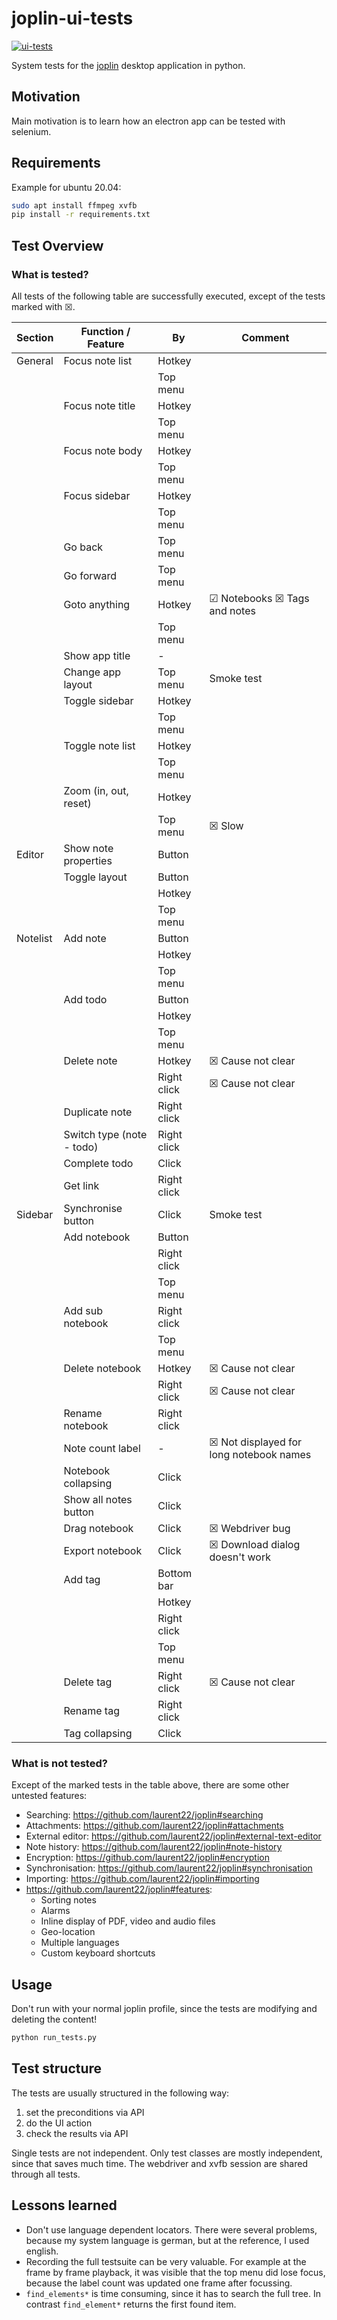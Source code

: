 # joplin-ui-tests

[![ui-tests](https://github.com/marph91/joplin-ui-tests/actions/workflows/ui-tests.yml/badge.svg)](https://github.com/marph91/joplin-ui-tests/actions/workflows/ui-tests.yml)

System tests for the [joplin](https://joplinapp.org/) desktop application in python.

## Motivation

Main motivation is to learn how an electron app can be tested with selenium.

## Requirements

Example for ubuntu 20.04:

```bash
sudo apt install ffmpeg xvfb
pip install -r requirements.txt
```

## Test Overview

### What is tested?

All tests of the following table are successfully executed, except of the tests marked with &#9746;.

| Section  | Function / Feature        | By          | Comment                                       |
|----------|---------------------------|-------------|-----------------------------------------------|
| General  | Focus note list           | Hotkey      |                                               |
|          |                           | Top menu    |                                               |
|          | Focus note title          | Hotkey      |                                               |
|          |                           | Top menu    |                                               |
|          | Focus note body           | Hotkey      |                                               |
|          |                           | Top menu    |                                               |
|          | Focus sidebar             | Hotkey      |                                               |
|          |                           | Top menu    |                                               |
|          | Go back                   | Top menu    |                                               |
|          | Go forward                | Top menu    |                                               |
|          | Goto anything             | Hotkey      | &#9745; Notebooks &#9746; Tags and notes      |
|          |                           | Top menu    |                                               |
|          | Show app title            | -           |                                               |
|          | Change app layout         | Top menu    | Smoke test                                    |
|          | Toggle sidebar            | Hotkey      |                                               |
|          |                           | Top menu    |                                               |
|          | Toggle note list          | Hotkey      |                                               |
|          |                           | Top menu    |                                               |
|          | Zoom (in, out, reset)     | Hotkey      |                                               |
|          |                           | Top menu    | &#9746; Slow                                  |
| Editor   | Show note properties      | Button      |                                               |
|          | Toggle layout             | Button      |                                               |
|          |                           | Hotkey      |                                               |
|          |                           | Top menu    |                                               |
| Notelist | Add note                  | Button      |                                               |
|          |                           | Hotkey      |                                               |
|          |                           | Top menu    |                                               |
|          | Add todo                  | Button      |                                               |
|          |                           | Hotkey      |                                               |
|          |                           | Top menu    |                                               |
|          | Delete note               | Hotkey      | &#9746; Cause not clear                       |
|          |                           | Right click | &#9746; Cause not clear                       |
|          | Duplicate note            | Right click |                                               |
|          | Switch type (note - todo) | Right click |                                               |
|          | Complete todo             | Click       |                                               |
|          | Get link                  | Right click |                                               |
| Sidebar  | Synchronise button        | Click       | Smoke test                                    |
|          | Add notebook              | Button      |                                               |
|          |                           | Right click |                                               |
|          |                           | Top menu    |                                               |
|          | Add sub notebook          | Right click |                                               |
|          |                           | Top menu    |                                               |
|          | Delete notebook           | Hotkey      | &#9746; Cause not clear                       |
|          |                           | Right click | &#9746; Cause not clear                       |
|          | Rename notebook           | Right click |                                               |
|          | Note count label          | -           | &#9746; Not displayed for long notebook names |
|          | Notebook collapsing       | Click       |                                               |
|          | Show all notes button     | Click       |                                               |
|          | Drag notebook             | Click       | &#9746; Webdriver bug                         |
|          | Export notebook           | Click       | &#9746; Download dialog doesn't work          |
|          | Add tag                   | Bottom bar  |                                               |
|          |                           | Hotkey      |                                               |
|          |                           | Right click |                                               |
|          |                           | Top menu    |                                               |
|          | Delete tag                | Right click | &#9746; Cause not clear                       |
|          | Rename tag                | Right click |                                               |
|          | Tag collapsing            | Click       |                                               |

### What is not tested?

Except of the marked tests in the table above, there are some other untested features:

- Searching: <https://github.com/laurent22/joplin#searching>
- Attachments: <https://github.com/laurent22/joplin#attachments>
- External editor: <https://github.com/laurent22/joplin#external-text-editor>
- Note history: <https://github.com/laurent22/joplin#note-history>
- Encryption: <https://github.com/laurent22/joplin#encryption>
- Synchronisation: <https://github.com/laurent22/joplin#synchronisation>
- Importing: <https://github.com/laurent22/joplin#importing>
- <https://github.com/laurent22/joplin#features>:
  - Sorting notes
  - Alarms
  - Inline display of PDF, video and audio files
  - Geo-location
  - Multiple languages
  - Custom keyboard shortcuts

## Usage

Don't run with your normal joplin profile, since the tests are modifying and deleting the content!

```bash
python run_tests.py
```

## Test structure

The tests are usually structured in the following way:

1. set the preconditions via API
2. do the UI action
3. check the results via API

Single tests are not independent. Only test classes are mostly independent, since that saves much time. The webdriver and xvfb session are shared through all tests.

## Lessons learned

- Don't use language dependent locators. There were several problems, because my system language is german, but at the reference, I used english.
- Recording the full testsuite can be very valuable. For example at the frame by frame playback, it was visible that the top menu did lose focus, because the label count was updated one frame after focussing.
- `find_elements*` is time consuming, since it has to search the full tree. In contrast `find_element*` returns the first found item.
